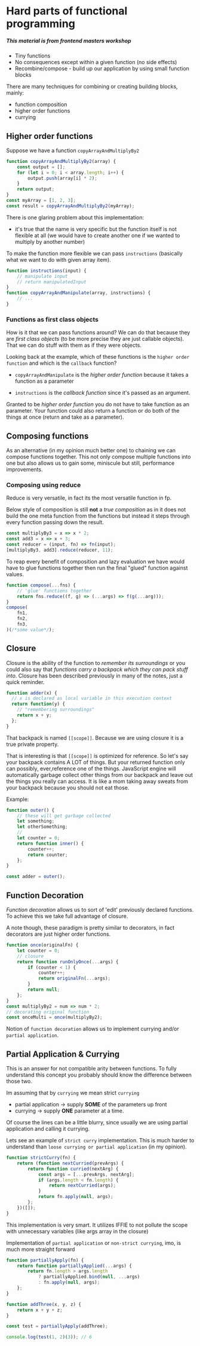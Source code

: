 # Hard parts of functional programming

##### This material is from frontend masters workshop

- Tiny functions
- No consequences except within a given function (no side effects)
- Recombine/compose - build up our application by using small function blocks

There are many techniques for combining or creating building blocks, mainly:

- function composition
- higher order functions
- currying

## Higher order functions

Suppose we have a function `copyArrayAndMultiplyBy2`

```js
function copyArrayAndMultiplyBy2(array) {
    const output = [];
    for (let i = 0; i < array.length; i++) {
        output.push(array[i] * 2);
    }
    return output;
}
const myArray = [1, 2, 3];
const result = copyArrayAndMultiplyBy2(myArray);
```

There is one glaring problem about this implementation:

- it's true that the name is very specific but the function itself is not flexible at all (we would have to create another one if we wanted to multiply by another number)

To make the function more flexible we can pass `instructions` (basically what we want to do with given array item).

```js
function instructions(input) {
    // manipulate input
    // return manipulatedInput
}
function copyArrayAndManipulate(array, instructions) {
    // ...
}
```

### Functions as first class objects

How is it that we can pass functions around? We can do that because they are _first class objects_ (to be more precise they are just callable objects). That we can do stuff with them as if they were objects.

Looking back at the example, which of these functions is the `higher order function` and which is the `callback` function?

- `copyArrayAndManipulate` is the _higher order function_ because it takes a function as a parameter

- `instructions` is the _callback function_ since it's passed as an argument.

Granted to be _higher order function_ you do not have to take function as an parameter. Your function could also return a function or do both of the things at once (return and take as a parameter).

## Composing functions

As an alternative (in my opinion much better one) to chaining we can compose functions together. This not only compose multiple functions into one but also allows us to gain some, miniscule but still, performance improvements.

### Composing using reduce

Reduce is very versatile, in fact its the most versatile function in fp.

Below style of composition is still **not** a _true composition_ as in it does not build the one meta function from the functions but instead it steps through every function passing down the result.

```js
const multiplyBy3 = x => x * 2;
const add3 = x => x + 3;
const reducer = (input, fn) => fn(input);
[multiplyBy3, add3].reduce(reducer, 11);
```

To reap every benefit of composition and lazy evaluation we have would have to glue functions together then run the final "glued" function against values.

```js
function compose(...fns) {
    // 'glue' functions together
    return fns.reduce((f, g) => (...args) => f(g(...arg)));
}
compose(
    fn1,
    fn2,
    fn3,
)(/*some value*/);
```

## Closure

Closure is the ability of the function to _remember its surroundings_ or you could also say that _functions carry a backpack which they can pack stuff into_.
Closure has been described previously in many of the notes, just a quick reminder.

```js
function adder(x) {
  // x is declared as local variable in this execution context
  return function(y) {
    // "remembering surroundings"
    return x + y;
  };
}
```

That backpack is named `[[scope]]`. Because we are using closure it is a true private property.

That is interesting is that `[[scope]]` is optimized for reference. So let's say your backpack contains A LOT of things. But your returned function only can possibly, ever,reference one of the things. JavaScript engine will automatically garbage collect other things from our backpack and leave out the things you really can access. It is like a mom taking away sweats from your backpack because you should not eat those.

Example:

```js
function outer() {
    // these will get garbage collected
    let something;
    let otherSomething;
    //
    let counter = 0;
    return function inner() {
        counter++;
        return counter;
    };
}

const adder = outer();
```

## Function Decoration

_Function decoration_ allows us to sort of 'edit' previously declared functions.
To achieve this we take full advantage of closure.

A note though, these paradigm is pretty similar to decorators, in fact decorators are just higher order functions.

```js
function once(originalFn) {
    let counter = 0;
    // closure
    return function runOnlyOnce(...args) {
        if (counter < 1) {
            counter++;
            return originalFn(...args);
        }
        return null;
    };
}
const multiplyBy2 = num => num * 2;
// decorating original function
const onceMulti = once(multiplyBy2);
```

Notion of `function decoration` allows us to implement currying and/or `partial application`.

## Partial Application & Currying

This is an answer for not compatible arity between functions. To fully understand this concept you probably should know the difference between those two.

Im assuming that by `currying` we mean strict `currying`

- partial application -> supply **SOME** of the parameters up front
- currying -> supply **ONE** parameter at a time.

Of course the lines can be a little blurry, since usually we are using partial application and calling it currying.

Lets see an example of `strict curry` implementation. This is much harder to understand than `loose currying or partial application` (in my opinion).

```js
function strictCurry(fn) {
    return (function nextCurried(prevArgs) {
        return function curried(nextArg) {
            const args = [...prevArgs, nextArg];
            if (args.length < fn.length) {
                return nextCurried(args);
            }
            return fn.apply(null, args);
        };
    })([]);
}
```

This implementation is very smart. It utilizes IFFIE to not pollute the scope with unnecessary variables (like args array in the closure)

Implementation of `partial application` or `non-strict currying`, imo, is much more straight forward

```js
function partiallyApply(fn) {
    return function partiallyApplied(...args) {
        return fn.length > args.length
            ? partiallyApplied.bind(null, ...args)
            : fn.apply(null, args);
    };
}

function addThree(x, y, z) {
    return x + y + z;
}

const test = partiallyApply(addThree);

console.log(test(1, 2)(3)); // 6
```
